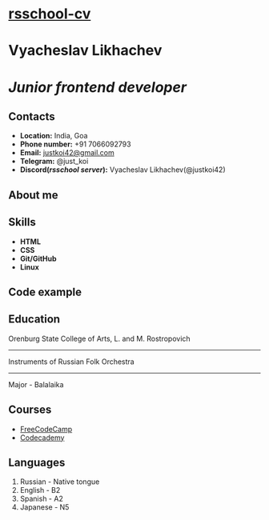 # [rsschool-cv](https://justkoi42.github.io/rsschool-cv/)
# **Vyacheslav Likhachev**
# ***Junior frontend developer***

## Contacts
* **Location:** India, Goa
* **Phone number:** +91 7066092793
* **Email:** justkoi42@gmail.com
* **Telegram:** @just_koi
* **Discord(*rsschool server*):** Vyacheslav Likhachev(@justkoi42) 

## About me

## Skills
* **HTML**
* **CSS**
* **Git/GitHub**
* **Linux**

## Code example

## Education
Orenburg State College of Arts, L. and M. Rostropovich
***
Instruments of Russian Folk Orchestra
***
Major - Balalaika

## Courses
* [FreeCodeCamp](https://www.freecodecamp.org/)
* [Codecademy](https://www.codecademy.com/)

## Languages
1. Russian - Native tongue
2. English - B2
3. Spanish - A2
4. Japanese - N5
